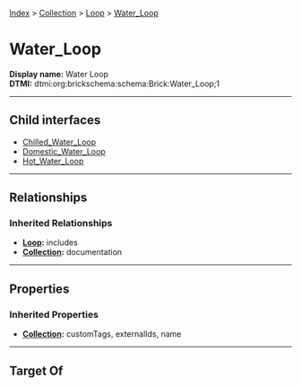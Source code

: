 [Index](../../../Index.md) > [Collection](../../Collection.md) > [Loop](../Loop.md) > [Water_Loop](#)
# Water_Loop

**Display name:** Water Loop<br />
**DTMI:** dtmi:org:brickschema:schema:Brick:Water_Loop;1

---

## Child interfaces
* [Chilled_Water_Loop](Chilled_Water_Loop.md)
* [Domestic_Water_Loop](Domestic_Water_Loop.md)
* [Hot_Water_Loop](Hot_Water_Loop.md)

---

## Relationships

### Inherited Relationships
* **[Loop](../Loop.md):** includes
* **[Collection](../../Collection.md):** documentation

---

## Properties

### Inherited Properties
* **[Collection](../../Collection.md):** customTags, externalIds, name

---

## Target Of
